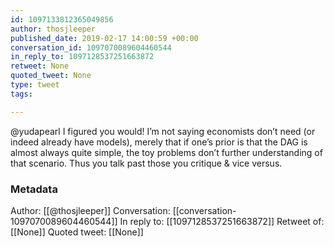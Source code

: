 ```yaml
---
id: 1097133812365049856
author: thosjleeper
published_date: 2019-02-17 14:00:59 +00:00
conversation_id: 1097070089604460544
in_reply_to: 1097128537251663872
retweet: None
quoted_tweet: None
type: tweet
tags:

---
```


@yudapearl I figured you would! I’m not saying economists don’t need (or indeed already have models), merely that if one’s prior is that the DAG is almost always quite simple, the toy problems don’t further understanding of that scenario. Thus you talk past those you critique &amp; vice versus.

### Metadata

Author: [[@thosjleeper]]
Conversation: [[conversation-1097070089604460544]]
In reply to: [[1097128537251663872]]
Retweet of: [[None]]
Quoted tweet: [[None]]
